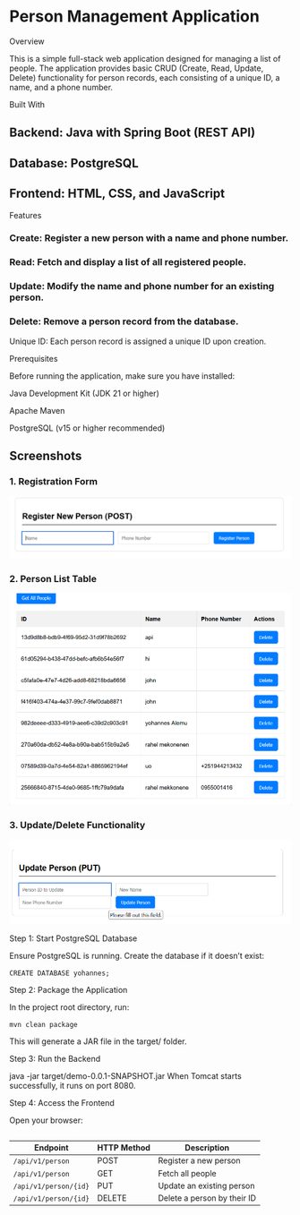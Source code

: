 # Person Management Application
Overview

This is a simple full-stack web application designed for managing a list of people. The application provides basic CRUD (Create, Read, Update, Delete) functionality for person records, each consisting of a unique ID, a name, and a phone number.

Built With

## Backend: Java with Spring Boot (REST API)

## Database: PostgreSQL

## Frontend: HTML, CSS, and JavaScript

Features

### Create: Register a new person with a name and phone number.

### Read: Fetch and display a list of all registered people.

### Update: Modify the name and phone number for an existing person.

### Delete: Remove a person record from the database.

Unique ID: Each person record is assigned a unique ID upon creation.

Prerequisites

Before running the application, make sure you have installed:

Java Development Kit (JDK 21 or higher)

Apache Maven

PostgreSQL (v15 or higher recommended)
## Screenshots

### 1. Registration Form
![Registration Form](images/Screenshot%202025-09-24%20104601.png)

### 2. Person List Table
![Person List Table](images/Screenshot%202025-09-24%20104646.png)

### 3. Update/Delete Functionality
![Update/Delete Functionality](images/Screenshot%202025-09-24%20104659.png)

Step 1: Start PostgreSQL Database

Ensure PostgreSQL is running. Create the database if it doesn’t exist:
```
CREATE DATABASE yohannes;
```
Step 2: Package the Application

In the project root directory, run:
```
mvn clean package

```
This will generate a JAR file in the target/ folder.

Step 3: Run the Backend

java -jar target/demo-0.0.1-SNAPSHOT.jar
When Tomcat starts successfully, it runs on port 8080.

Step 4: Access the Frontend

Open your browser:
```http://localhost:8080/index.html
```

| Endpoint              | HTTP Method | Description                 |
| --------------------- | ----------- | --------------------------- |
| `/api/v1/person`      | POST        | Register a new person       |
| `/api/v1/person`      | GET         | Fetch all people            |
| `/api/v1/person/{id}` | PUT         | Update an existing person   |
| `/api/v1/person/{id}` | DELETE      | Delete a person by their ID |












